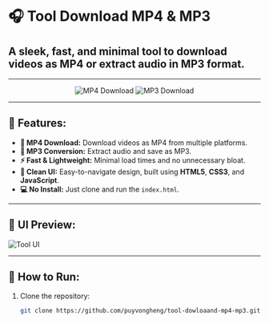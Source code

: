 # 🎧 Tool Download MP4 & MP3

## **A sleek, fast, and minimal tool to download videos as MP4 or extract audio in MP3 format.**

---

<div align="center">
  <img src="https://img.shields.io/badge/MP4%20Download-Fast-brightgreen" alt="MP4 Download" />
  <img src="https://img.shields.io/badge/MP3%20Download-Fast-orange" alt="MP3 Download" />
</div>

---

## 🌟 **Features:**
- **📂 MP4 Download:** Download videos as MP4 from multiple platforms.
- **🎵 MP3 Conversion:** Extract audio and save as MP3.
- **⚡ Fast & Lightweight:** Minimal load times and no unnecessary bloat.
- **🎨 Clean UI:** Easy-to-navigate design, built using **HTML5**, **CSS3**, and **JavaScript**.
- **💻 No Install:** Just clone and run the `index.html`.

---

## 📸 **UI Preview:**

![Tool UI](screenshot.png) <!-- Place your screenshot in the project root folder -->

---

## 🚀 **How to Run:**

1. Clone the repository:
   ```bash
   git clone https://github.com/puyvongheng/tool-dowloaand-mp4-mp3.git
